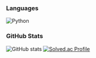 ### Languages

![Python](https://img.shields.io/badge/Python-3776AB?style=flat-square&logo=python&logoColor=white)

### GitHub Stats
![GitHub stats](https://github-readme-stats.vercel.app/api?username=KA080&show_icons=true&theme=radical)
[![Solved.ac Profile](http://mazassumnida.wtf/api/v2/generate_badge?boj=sungyun0701)](https://solved.ac/sungyun0701/)
